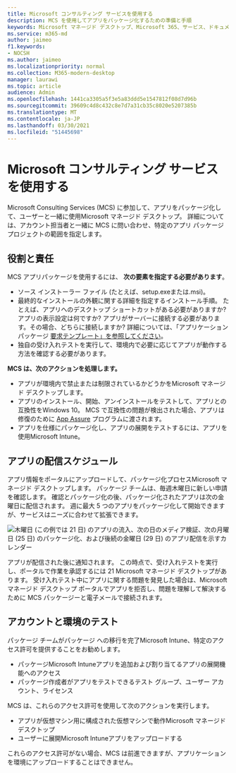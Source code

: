 ```yaml
---
title: Microsoft コンサルティング サービスを使用する
description: MCS を使用してアプリをパッケージ化するための準備と手順
keywords: Microsoft マネージド デスクトップ、Microsoft 365、サービス、ドキュメント
ms.service: m365-md
author: jaimeo
f1.keywords:
- NOCSH
ms.author: jaimeo
ms.localizationpriority: normal
ms.collection: M365-modern-desktop
manager: laurawi
ms.topic: article
audience: Admin
ms.openlocfilehash: 1441ca3305a5f3e5a83ddd5e1547812f08d7d96b
ms.sourcegitcommit: 39609c4d8c432c8e7d7a31cb35c8020e5207385b
ms.translationtype: MT
ms.contentlocale: ja-JP
ms.lasthandoff: 03/30/2021
ms.locfileid: "51445698"
---
```

# <a name="working-with-microsoft-consulting-services"></a>Microsoft コンサルティング サービスを使用する

Microsoft Consulting Services (MCS) に参加して、アプリをパッケージ化して、ユーザーと一緒に使用Microsoft マネージド デスクトップ。 詳細については、アカウント担当者と一緒に MCS に問い合わせ、特定のアプリ パッケージ プロジェクトの範囲を指定します。

## <a name="roles-and-responsibilities"></a>役割と責任

MCS アプリパッケージを使用するには、 **次の要素を指定する必要があります**。

- ソース インストーラー ファイル (たとえば、setup.exeまたは.msi)。
- 最終的なインストールの外観に関する詳細を指定するインストール手順。 たとえば、アプリへのデスクトップ ショートカットがある必要がありますか? アプリの表示設定は何ですか? アプリがサーバーに接続する必要があります。その場合、どちらに接続しますか? 詳細については、「アプリケーション パッケージ [要求テンプレート」を参照してください](https://github.com/MicrosoftDocs/microsoft-365-docs/raw/public/microsoft-365/managed-desktop/get-ready/downloads/app-packaging-template.docx)。
- 独自の受け入れテストを実行して、環境内で必要に応じてアプリが動作する方法を確認する必要があります。

**MCS は、次のアクションを処理します。**

- アプリが環境内で禁止または制限されているかどうかをMicrosoft マネージド デスクトップします。
- アプリのインストール、開始、アンインストールをテストして、アプリとの互換性をWindows 10。 MCS で互換性の問題が検出された場合、アプリは修復のために [App Assure](https://docs.microsoft.com/fasttrack/products-and-capabilities#app-assure) プログラムに渡されます。
- アプリを仕様にパッケージ化し、アプリの展開をテストするには、アプリを使用Microsoft Intune。

## <a name="app-delivery-schedule"></a>アプリの配信スケジュール

アプリ情報をポータルにアップロードして、パッケージ化プロセスMicrosoft マネージド デスクトップします。 パッケージ チームは、毎週木曜日に新しい申請を確認します。 確認とパッケージ化の後、パッケージ化されたアプリは次の金曜日に配信されます。 週に最大 5 つのアプリをパッケージ化して開始できますが、サービスはニーズに合わせて拡張できます。

![木曜日 (この例では 21 日) のアプリの流入、次の日のメディア検証、次の月曜日 (25 日) のパッケージ化、および後続の金曜日 (29 日) のアプリ配信を示すカレンダー](../../media/MCS-cal.png)

アプリが配信された後に通知されます。 この時点で、受け入れテストを実行し、ポータルで作業を承認するには 21 Microsoft マネージド デスクトップがあります。 受け入れテスト中にアプリに関する問題を発見した場合は、Microsoft マネージド デスクトップ ポータルでアプリを拒否し、問題を理解して解決するために MCS パッケージーと電子メールで接続されます。

## <a name="testing-accounts-and-environment"></a>アカウントと環境のテスト

パッケージ チームがパッケージ への移行を完了Microsoft Intune、特定のアクセス許可を提供することをお勧めします。
 
-   パッケージMicrosoft Intuneアプリを追加および割り当てるアプリの展開機能へのアクセス 
-   パッケージ作成者がアプリをテストできるテスト グループ、ユーザー アカウント、ライセンス

MCS は、これらのアクセス許可を使用して次のアクションを実行します。
 
-   アプリが仮想マシン用に構成された仮想マシンで動作Microsoft マネージド デスクトップ
-   ユーザーに展開Microsoft Intuneアプリをアップロードする

これらのアクセス許可がない場合、MCS は前進できますが、アプリケーションを環境にアップロードすることはできません。

